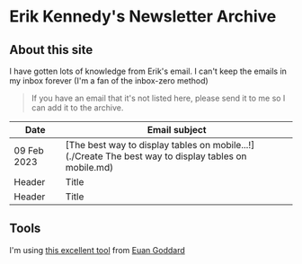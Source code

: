 # Erik Kennedy's Newsletter Archive

## About this site
I have gotten lots of knowledge from Erik's email. I can't keep the emails in my inbox forever (I'm a fan of the inbox-zero method)


> If you have an email that it's not listed here, please send it to me so I can add it to the archive.

| Date        | Email subject 
| ----------- | -----------   
| 09 Feb 2023      | [The best way to display tables on mobile...!](./Create The best way to display tables on mobile.md)
| Header      | Title         |  See the file
| Header      | Title         |  See the file


## Tools
I'm using [this excellent tool](https://euangoddard.github.io/clipboard2markdown/) from [Euan Goddard](https://github.com/euangoddard)
